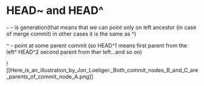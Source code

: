 # HEAD~ and HEAD^

`~` - is generation(that means that we can point only on left ancestor (in case of merge commit) in other cases it is the same as ^)

`^` - point at some parent commit (so HEAD^1 means first parent from the left^ HEAD^2 second parent from ther left...and so on)

![[Here_is_an_illustration_by_Jon_Loeliger._Both_commit_nodes_B_and_C_are_parents_of_commit_node_A.png]]
